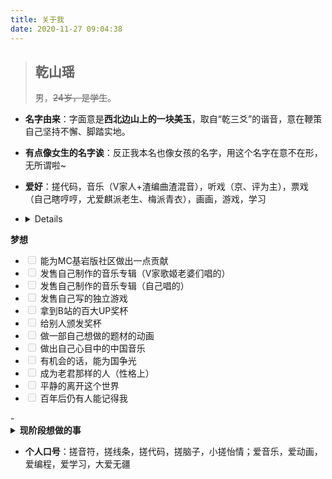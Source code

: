 ```yaml
---
title: 关于我
date: 2020-11-27 09:04:38
---
```




> ## 乾山瑶
>
> 男，~~24岁，是学生~~。

- **名字由来**：字面意是**西北边山上的一块美玉**，取自“乾三爻”的谐音，意在鞭策自己坚持不懈、脚踏实地。

- **有点像女生的名字诶**：反正我本名也像女孩的名字，用这个名字在意不在形，无所谓啦~

- **爱好**：搓代码，音乐（V家人+渣编曲渣混音），听戏（京、评为主），票戏（自己瞎哼哼，尤爱麒派老生、梅派青衣），画画，游戏，学习

- <details>
<summary>
  <b>梦想</b>
</summary>
<ul>
<li><input disabled="" type="checkbox"> 能为MC基岩版社区做出一点贡献</li>
<li><input disabled="" type="checkbox"> 发售自己制作的音乐专辑（V家歌姬老婆们唱的）</li>
<li><input disabled="" type="checkbox"> 发售自己制作的音乐专辑（自己唱的）</li>
<li><input disabled="" type="checkbox"> 发售自己写的独立游戏</li>
<li><input disabled="" type="checkbox"> 拿到B站的百大UP奖杯</li>
<li><input disabled="" type="checkbox"> 给别人颁发奖杯</li>
<li><input disabled="" type="checkbox"> 做一部自己想做的题材的动画</li>
<li><input disabled="" type="checkbox"> 做出自己心目中的中国音乐</li>
<li><input disabled="" type="checkbox"> 有机会的话，能为国争光</li>
<li><input disabled="" type="checkbox"> 成为老君那样的人（性格上）</li>
<li><input disabled="" type="checkbox"> 平静的离开这个世界</li>
<li><input disabled="" type="checkbox"> 百年后仍有人能记得我</li>
</ul></details>
- <details>
<summary>
<b>现阶段想做的事</b>
</summary>
<ul>
<li><input disabled="" type="checkbox"> 拿到毕业证</li>
<li><input disabled="" type="checkbox"> 完成榫框架</li>
<li><input disabled="" type="checkbox"> 更新工业时代Addon</li>
<li><input disabled="" type="checkbox"> 实现经济独立</li>
<li><input disabled="" type="checkbox"> 发布我写的工具软件</li>
<li><input disabled="" type="checkbox"> 制作原创Mod和Addon</li>
<li><input disabled="" type="checkbox"> 让更多MC社区里的人认识我</li>
</ul></details>

- **个人口号**：搓音符，搓线条，搓代码，搓脑子，小搓怡情；爱音乐，爱动画，爱编程，爱学习，大爱无疆
